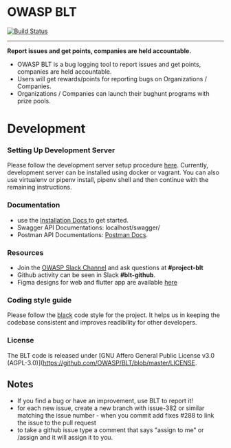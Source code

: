 <div>
<h1>OWASP BLT</h1>
</div>

[![Build Status](https://travis-ci.org/OWASP/BLT.svg?branch=master)](https://travis-ci.org/OWASP/BLT) 
<hr>

**Report issues and get points, companies are held accountable.** <br>
- OWASP BLT is a bug logging tool to report issues and get points, companies are held accountable. <br>
- Users will get rewards/points for reporting bugs on Organizations / Companies.<br>
- Organizations / Companies can launch their bughunt programs with prize pools. <br>

# Development
### Setting Up Development Server

Please follow the development server setup procedure [here](https://github.com/OWASP/BLT/blob/main/Setup.md). Currently, development server can be installed using docker or vagrant. You can also use virtualenv or pipenv install, pipenv shell and then continue with the remaining instructions.

### Documentation

- use the [Installation Docs ](https://github.com/OWASP/BLT/blob/main/Setup.md) to get started.
- Swagger API Documentations: localhost/swagger/
- Postman API Documentations:  [Postman Docs](https://documenter.getpostman.com/view/19782933/VUqpscyV).

### Resources

- Join the [OWASP Slack Channel](https://owasp.org/slack/invite) and ask questions at **#project-blt** 
- Github activity can be seen in Slack **#blt-github**.
- Figma designs for web and flutter app are available [here](https://www.figma.com/file/s0xuxeU6O2guoWEfA9OElZ/Bugheist-Full-Design)


### Coding style guide

Please follow the [black](https://github.com/psf/black) code style for the project. It helps us in keeping the codebase consistent and improves readibility for other developers.

### License
The BLT code is released under [GNU Affero General Public License v3.0 (AGPL-3.0)](https://github.com/OWASP/BLT/blob/master/LICENSE.

## Notes

- If you find a bug or have an improvement, use BLT to report it!
- for each new issue, create a new branch with issue-382 or similar matching the issue number - when you commit add fixes #288 to link the issue to the pull request
- to take a github issue type a comment that says "assign to me" or /assign and it will assign it to you.
